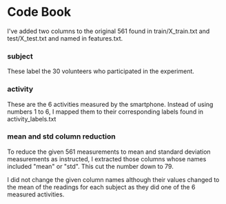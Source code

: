 # Code Book

I've added two columns to the original 561 found in train/X_train.txt and test/X_test.txt and named in features.txt. 

### subject

These label the 30 volunteers who participated in the experiment.

### activity

These are the 6 activities measured by the smartphone. Instead of using numbers 1 to 6, I mapped them to their corresponding labels found in activity_labels.txt

### mean and std column reduction

To reduce the given 561 measurements to mean and standard deviation measurements as instructed, I extracted those columns whose names included "mean" or "std". This cut the number down to 79.

I did not change the given column names although their values changed to the mean of the readings for each subject as they did one of the 6 measured activities.


